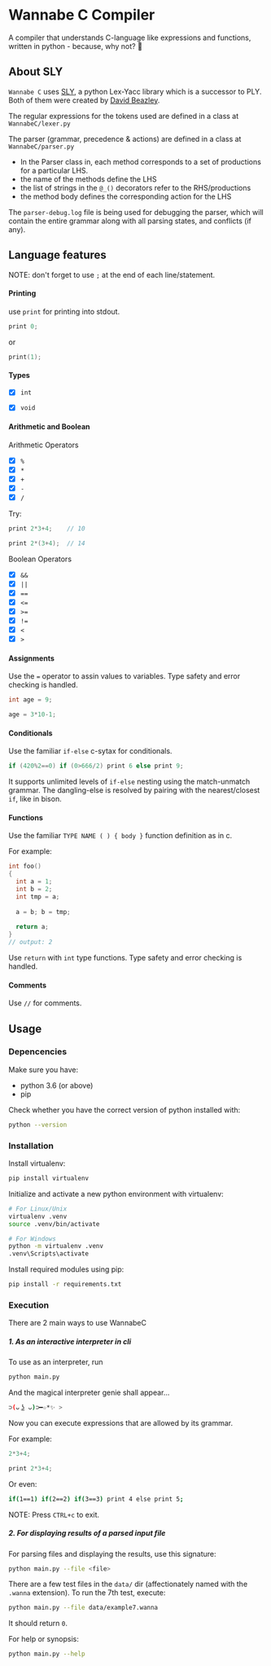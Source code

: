# Wannabe C Compiler

A compiler that understands C-language like expressions and functions, written in python - because, why not? 🤷

## About SLY

`Wannabe C` uses [SLY](https://sly.readthedocs.io/en/latest/sly.html), a python Lex-Yacc library which is a successor to PLY. Both of them were created by [David Beazley](https://github.com/dabeaz/).

The regular expressions for the tokens used are defined in a class at `WannabeC/lexer.py`

The parser (grammar, precedence & actions) are defined in a class at `WannabeC/parser.py`

- In the Parser class in, each method corresponds to a set of productions for a particular LHS.
- the name of the methods define the LHS
- the list of strings in the `@_()` decorators refer to the RHS/productions
- the method body defines the corresponding action for the LHS

The `parser-debug.log` file is being used for debugging the parser, which will contain the entire grammar along with all parsing states, and conflicts (if any).

## Language features

NOTE: don't forget to use `;` at the end of each line/statement.
#### Printing

use `print` for printing into stdout.

```c
print 0;
```

or

```c
print(1);
```

#### Types

- [x] `int`
- [x] `void`


#### Arithmetic and Boolean

Arithmetic Operators

- [x] `%`
- [x] `*`
- [x] `+`
- [x] `-`
- [x] `/`

Try:
```c
print 2*3+4;    // 10

print 2*(3+4);  // 14
```

Boolean Operators

- [x] `&&`
- [x] `||`
- [x] `==`
- [x] `<=`
- [x] `>=`
- [x] `!=`
- [x] `<`
- [x] `>`

#### Assignments

Use the `=` operator to assin values to variables. Type safety and error checking is handled.

```c
int age = 9;

age = 3*10-1;
```

#### Conditionals

Use the familiar `if-else` c-sytax for conditionals.

```c
if (420%2==0) if (0>666/2) print 6 else print 9;
```

It supports unlimited levels of `if-else` nesting using the match-unmatch grammar. The dangling-else is resolved by pairing with the nearest/closest `if`, like in bison.


#### Functions

Use the familiar ```TYPE NAME ( ) { body }``` function definition as in c. 

For example:

```c
int foo()
{
  int a = 1;
  int b = 2;
  int tmp = a;
  
  a = b; b = tmp;
  
  return a;
}
// output: 2
```

Use `return` with `int` type functions. Type safety and error checking is handled.

#### Comments

Use `//` for comments.

## Usage

### Depencencies

Make sure you have:

- python 3.6 (or above)
- pip

Check whether you have the correct version of python installed with:

```bash
python --version
```

### Installation

Install virtualenv:

```bash
pip install virtualenv
```

Initialize and activate a new python environment with virtualenv:

```bash
# For Linux/Unix
virtualenv .venv
source .venv/bin/activate

# For Windows
python -m virtualenv .venv
.venv\Scripts\activate
```

Install required modules using pip:

```bash
pip install -r requirements.txt
```

### Execution

There are 2 main ways to use WannabeC

##### 1. As an interactive interpreter in cli

To use as an interpreter, run

```sh
python main.py
```

And the magical interpreter genie shall appear...

```sh
⊃(ᴗ ͜ʖ ᴗ)⊃━☆*✨ >
```

Now you can execute expressions that are allowed by its grammar.

For example:

```c
2*3+4;

print 2*3+4;
```

Or even:

```sh
if(1==1) if(2==2) if(3==3) print 4 else print 5;
```


NOTE: Press `CTRL+c` to exit.

##### 2. For displaying results of a parsed input file

For parsing files and displaying the results, use this signature:

```sh
python main.py --file <file>
```

There are a few test files in the `data/` dir (affectionately named with the `.wanna` extension). To run the 7th test, execute:

```sh
python main.py --file data/example7.wanna
```
It should return `0`.

For help or synopsis:

```bash
python main.py --help
```
